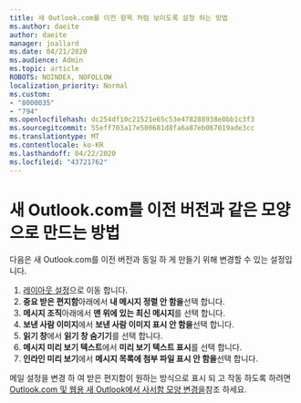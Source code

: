 ```yaml
---
title: 새 Outlook.com를 이전 항목 처럼 보이도록 설정 하는 방법
ms.author: daeite
author: daeite
manager: joallard
ms.date: 04/21/2020
ms.audience: Admin
ms.topic: article
ROBOTS: NOINDEX, NOFOLLOW
localization_priority: Normal
ms.custom:
- "8000035"
- "794"
ms.openlocfilehash: dc254df10c21521e65c53e478288938e0bb1c3f3
ms.sourcegitcommit: 55eff703a17e500681d8fa6a87eb067019ade3cc
ms.translationtype: MT
ms.contentlocale: ko-KR
ms.lasthandoff: 04/22/2020
ms.locfileid: "43721762"
---
```

# <a name="how-to-make-the-new-outlookcom-look-like-the-old-version"></a>새 Outlook.com를 이전 버전과 같은 모양으로 만드는 방법

다음은 새 Outlook.com를 이전 버전과 동일 하 게 만들기 위해 변경할 수 있는 설정입니다.

1. [레이아웃 설정](https://outlook.live.com/mail/options/mail/layout)으로 이동 합니다.
1. **중요 받은 편지함**아래에서 **내 메시지 정렬 안 함을**선택 합니다.
1. **메시지 조직**아래에서 **맨 위에 있는 최신 메시지**를 선택 합니다.
1. **보낸 사람 이미지**에서 **보낸 사람 이미지 표시 안 함을**선택 합니다.
1. **읽기 창**에서 **읽기 창 숨기기**를 선택 합니다.
1. **메시지 미리 보기 텍스트**에서 **미리 보기 텍스트 표시**를 선택 합니다.
1. **인라인 미리 보기**에서 **메시지 목록에 첨부 파일 표시 안 함을**선택 합니다.

메일 설정을 변경 하 여 받은 편지함이 원하는 방식으로 표시 되 고 작동 하도록 하려면 [Outlook.com 및 웹용 새 Outlook에서 사서함 모양 변경을](https://support.office.com/article/b41c2ecb-f23c-42b3-b7f8-659646d5e58c?wt.mc_id=Office_Outlook_com_Alchemy)참조 하세요.